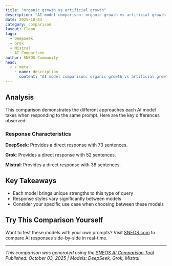 ```yaml
---
title: "organic growth vs artificial growth"
description: "AI model comparison: organic growth vs artificial growth..."
date: 2025-10-03
category: comparison
layout: Clean
tags:
  - DeepSeek
  - Grok
  - Mistral
  - AI Comparison
author: SNEOS Community
head:
  - - meta
    - name: description
      content: "AI model comparison: organic growth vs artificial growth..."
---
```


<ChatComparison
  title="organic growth vs artificial growth"
  prompt="organic growth vs artificial growth"
  :responses='{"DeepSeek": "Of course. This is a fundamental concept in business, marketing, and even biology. Here\u2019s a detailed breakdown of organic growth vs. artificial growth.\n\n---\n\n### At a Glance: The Core Difference\n\n* **Organic Growth** is slow, steady, and sustainable. It\u0027s built on a solid foundation of genuine value, customer loyalty, and internal strengths. Think of it as a tree growing from a seed\u2014it takes time, but its roots are deep.\n* **Artificial Growth** is fast, aggressive, and often temporary. It\u0027s driven by external stimuli like heavy spending on ads or acquisitions. Think of it as propping up a plant with sticks\u2014it looks tall quickly, but it\u0027s vulnerable.\n\n---\n\n### Detailed Comparison Table\n\n| Feature | Organic Growth | Artificial Growth |\n| :--- | :--- | :--- |\n| **Primary Driver** | Internal capabilities, product quality, word-of-mouth, customer satisfaction. | External capital, aggressive marketing, acquisitions, price cuts. |\n| **Speed** | Slow and gradual. | Fast and immediate. |\n| **Cost** | Lower direct cost, but high investment in time, quality, and customer service. | High direct cost (e.g., ad spend, acquisition premiums). |\n| **Sustainability** | High. Built on a loyal customer base and a strong foundation. | Low. Often stops when the funding or campaign stops. |\n| **Risk Level** | Lower. More predictable and stable. | Higher. Can lead to burnout, debt, or a \u0022house of cards\u0022 effect. |\n| **Customer Base** | Loyal, engaged, and often advocates for the brand. | May be less loyal, attracted by promotions, and more likely to churn. |\n| **Brand Perception** | Authentic, trustworthy, high-quality. | Can be perceived as aggressive, spammy, or less genuine. |\n| **Key Metrics** | Customer Lifetime Value (LTV), Net Promoter Score (NPS), retention rate. | Customer Acquisition Cost (CAC), quick sales spikes, market share. |\n\n---\n\n### In-Depth Explanation with Examples\n\n#### Organic Growth\n\nOrganic growth is about building a business that people naturally seek out and recommend. It\u0027s earned, not bought.\n\n**Common Strategies:**\n* **Word-of-Mouth \u0026 Referrals:** Creating a product or service so good that customers tell their friends.\n* **Content Marketing:** Publishing valuable blog posts, videos, or podcasts that attract a relevant audience.\n* **Search Engine Optimization (SEO):** Optimizing a website to rank highly in organic search results for free.\n* **Social Media Engagement:** Building a genuine community around a brand.\n* **Product-Led Growth:** The product itself is the primary driver of customer acquisition and expansion (e.g., a freemium model).\n\n**Examples:**\n* **Tesla (Early Days):** Grew through massive media buzz, word-of-mouth, and the cult of personality around Elon Musk, spending very little on traditional advertising.\n* **Slack:** Spread primarily through word-of-mouth within organizations (\u0022land and expand\u0022). Teams adopted it because it was genuinely useful.\n* **A local bakery** that becomes popular because of its amazing bread and friendly service, not because of a Groupon deal.\n\n#### Artificial Growth\n\nArtificial growth is about buying your way to a larger market presence quickly. It\u0027s about shortcuts.\n\n**Common Strategies:**\n* **Aggressive Paid Advertising:** Heavy spending on Google Ads, social media ads, or TV commercials.\n* **Sales \u0026 Promotions:** \u0022Buy one, get one free\u0022 offers or deep discounts to drive quick sales volume.\n* **Acquisitions:** Buying a competitor to instantly gain their market share, technology, or customers.\n* **Venture Capital Fueling:** Using large amounts of investor cash to subsidize prices and outspend competitors.\n* **Spammy Tactics:** Buying email lists or using aggressive, non-compliant outreach.\n\n**Examples:**\n* **Uber (in its growth phase):** Used billions in venture capital to offer heavily subsidized rides to undercut taxi prices and gain market share rapidly.\n* **Many CPG brands:** A new soda brand might spend millions on a Super Bowl ad and secure shelf space in Walmart by paying slotting fees.\n* **A startup** that offers a 90% discount for the first year to sign up thousands of users, hoping to convert them later.\n\n---\n\n### The Synergy: Why You Need Both\n\nIn the modern business landscape, the most successful companies don\u0027t choose one over the other; they **blend them strategically.**\n\n1. **Use Artificial Growth to Jumpstart Organic Growth:** Paid ads can be used to get a new product in front of its first 1,000 users. If the product is great, those users will then tell others, starting the organic flywheel.\n2. **Use Organic Growth to Make Artificial Growth More Efficient:** A strong organic presence (like a high SEO ranking and great reviews) makes your paid advertising much more effective and cheaper. People are more likely to click on an ad for a brand they\u0027ve already heard of.\n3. **The \u0022Seed and Feed\u0022 Model:** Use paid acquisition (artificial) to \u0022seed\u0022 your user base, and then use an excellent product and customer experience (organic) to \u0022feed\u0022 that base and turn them into loyal advocates.\n\n**Example of Synergy:**\n* **Dropbox:** Famously used a referral program (a form of artificial incentive) to turbocharge its organic word-of-mouth growth. They gave users extra storage space for referring friends, which was a paid cost for them, but it leveraged and amplified their organic growth engine perfectly.\n\n### Conclusion\n\nThink of it this way:\n\n* **Organic Growth is your foundation and long-term engine.** It\u0027s what keeps the lights on when times are tough.\n* **Artificial Growth is your accelerator and scaler.** It\u0027s what you use to reach new markets or fend off competition quickly.\n\nA business that relies solely on organic growth may be left behind. A business that relies solely on artificial growth will eventually run out of money or collapse. The key to lasting success is building a solid organic foundation and using artificial tactics to scale it intelligently.", "Grok": "\u0022Organic growth\u0022 and \u0022artificial growth\u0022 are terms often used in business, marketing, and personal development contexts to describe different ways of achieving progress or expansion. Here\u0027s a detailed comparison between the two:\n\n---\n\n### **Organic Growth**\nOrganic growth refers to natural, sustainable, and internally driven progress that happens over time without heavy reliance on external or forced methods. It often emphasizes authenticity and long-term value.\n\n#### Characteristics:\n1. **Natural and Gradual**: Organic growth occurs slowly and steadily, often through word-of-mouth, customer loyalty, or genuine engagement.\n2. **Internal Resources**: It relies on a company\u2019s or individual\u2019s own efforts, such as improving products, services, or skills.\n3. **Cost-Effective**: Typically involves lower costs since it doesn\u2019t depend on paid advertising or external investments.\n4. **Sustainable**: Focuses on building a strong foundation, leading to long-term stability and credibility.\n5. **Examples in Business**:\n - A small business gaining customers through referrals and positive reviews.\n - A social media account growing followers through consistent, high-quality content without paid ads.\n6. **Examples in Personal Development**:\n - Developing skills or habits through consistent practice and learning rather than quick fixes.\n\n#### Pros:\n- Builds trust and authenticity.\n- More sustainable and less risky.\n- Creates a loyal customer base or following.\n\n#### Cons:\n- Slower results.\n- Requires patience and consistent effort.\n- May struggle to scale quickly.\n\n---\n\n### **Artificial Growth**\nArtificial growth refers to progress achieved through external, often paid, or forced methods. It prioritizes rapid results over sustainability and may lack authenticity or depth.\n\n#### Characteristics:\n1. **Quick and Forced**: Growth is achieved rapidly through external interventions like paid advertising, acquisitions, or shortcuts.\n2. **External Resources**: Relies on outside investments, tools, or strategies, such as buying followers, leads, or traffic.\n3. **High Cost**: Often expensive due to the need for paid campaigns, partnerships, or inorganic methods.\n4. **Short-Term Focus**: May produce quick results, but these are often temporary or superficial.\n5. **Examples in Business**:\n - A company boosting sales through heavy paid advertising or buying another company to increase market share.\n - A social media account purchasing followers or using bots to inflate engagement metrics.\n6. **Examples in Personal Development**:\n - Using shortcuts like crash diets or performance-enhancing drugs to achieve fitness goals.\n\n#### Pros:\n- Delivers fast results.\n- Useful for quick scaling or meeting short-term goals.\n- Can provide a temporary boost to visibility or revenue.\n\n#### Cons:\n- Lacks sustainability; growth may collapse without continued investment.\n- Risks damaging reputation if perceived as inauthentic.\n- May not build genuine customer loyalty or personal progress.\n\n---\n\n### **Key Differences**:\n| Aspect | Organic Growth | Artificial Growth |\n|----------------------|------------------------------------|----------------------------------|\n| **Speed** | Slow and steady | Fast and aggressive |\n| **Cost** | Low cost | High cost |\n| **Sustainability** | Long-term and sustainable | Short-term and often unstable |\n| **Method** | Natural, internal efforts | External, paid, or forced methods |\n| **Authenticity** | High (genuine connections) | Low (may seem superficial) |\n| **Risk** | Low risk of failure | High risk if strategy fails |\n\n---\n\n### **When to Use Each?**\n- **Organic Growth** is ideal when you\u2019re building something for the long term and want to establish trust, loyalty, and a strong foundation. It\u2019s great for startups, personal branding, or skill-building.\n- **Artificial Growth** can be useful for short-term goals, such as launching a product, gaining initial traction, or meeting urgent targets. However, it should be paired with organic strategies to sustain results.\n\n---\n\n### **Balancing Both Approaches**\nIn many cases, a hybrid approach works best. For example, a business might use paid ads (artificial growth) to gain initial visibility but focus on creating valuable content and fostering customer relationships (organic growth) to retain and expand its audience over time.\n\nIn summary, organic growth is about building something real and lasting, while artificial growth provides a quick boost but often lacks depth. The best strategy depends on your goals, resources, and timeline.", "Mistral": "Organic growth and artificial growth are two different strategies that companies use to expand their businesses. Here\u0027s a breakdown of each:\n\n### Organic Growth\n**Definition:**\nOrganic growth refers to the expansion of a company through its own resources and capabilities, without relying on external acquisitions or mergers.\n\n**Characteristics:**\n1. **Internal Development:** Focuses on developing new products, services, or markets using the company\u0027s existing resources.\n2. **Sustainable:** Often seen as more sustainable because it builds on the company\u0027s core strengths and capabilities.\n3. **Gradual:** Typically slower and more gradual compared to artificial growth.\n4. **Risk Management:** Generally involves lower financial risk because it doesn\u0027t require large upfront investments or the integration of new entities.\n5. **Customer Focus:** Often involves a deep understanding of customer needs and market trends, leading to more tailored offerings.\n\n**Examples:**\n- Developing new products or services.\n- Expanding into new geographic markets.\n- Improving operational efficiency.\n- Enhancing customer service and loyalty programs.\n\n### Artificial Growth\n**Definition:**\nArtificial growth, also known as inorganic growth, involves expanding the company through external means, such as mergers, acquisitions, or strategic partnerships.\n\n**Characteristics:**\n1. **External Development:** Relies on acquiring or merging with other companies to gain new products, services, or markets.\n2. **Rapid Expansion:** Can lead to rapid growth and market penetration.\n3. **High Risk:** Often involves higher financial risk due to the significant investments required and the challenges of integrating new entities.\n4. **Immediate Impact:** Can provide immediate access to new technologies, customer bases, and market share.\n5. **Complexity:** Requires careful planning and execution to ensure successful integration and synergy.\n\n**Examples:**\n- Acquiring a competitor to gain market share.\n- Merging with a complementary business to expand product offerings.\n- Forming strategic partnerships to enter new markets.\n- Buying out smaller companies to gain new technologies or intellectual property.\n\n### Comparison\n- **Speed:** Artificial growth is generally faster, while organic growth is more gradual.\n- **Risk:** Artificial growth involves higher financial and operational risks, whereas organic growth is typically lower risk.\n- **Sustainability:** Organic growth is often seen as more sustainable because it builds on the company\u0027s core strengths.\n- **Integration:** Artificial growth requires significant effort in integrating new entities, which can be complex and challenging.\n\n### Choosing Between the Two\nThe choice between organic and artificial growth depends on various factors, including the company\u0027s strategic goals, financial resources, market conditions, and risk tolerance. Some companies may opt for a hybrid approach, combining elements of both organic and artificial growth to achieve their objectives.\n\nIn summary, organic growth focuses on internal development and is generally slower and more sustainable, while artificial growth involves external acquisitions and mergers, offering rapid expansion but with higher risks and complexities."}' 
  published-date="20:38"
/>

## Analysis

This comparison demonstrates the different approaches each AI model takes when responding to the same prompt. Here are the key differences observed:

### Response Characteristics

**DeepSeek**: Provides a direct response with 73 sentences. 

**Grok**: Provides a direct response with 52 sentences. 

**Mistral**: Provides a direct response with 38 sentences. 

## Key Takeaways

- Each model brings unique strengths to this type of query
- Response styles vary significantly between models
- Consider your specific use case when choosing between these models

## Try This Comparison Yourself

Want to test these models with your own prompts? Visit [SNEOS.com](https://sneos.com) to compare AI responses side-by-side in real-time.

---

*This comparison was generated using the [SNEOS AI Comparison Tool](https://sneos.com)*
*Published: October 03, 2025 | Models: DeepSeek, Grok, Mistral*
